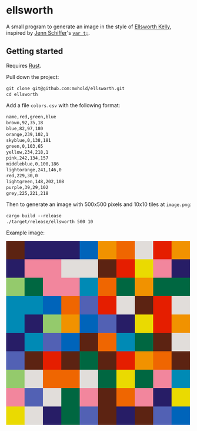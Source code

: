 # ellsworth

A small program to generate an image in the style of
[Ellsworth Kelly](https://www.sfmoma.org/artwork/99.352), inspired by [Jenn
Schiffer](http://jennmoney.biz/)'s [`var t;`](http://vart.institute/).

## Getting started

Requires [Rust](https://rust-lang.org).

Pull down the project:

    git clone git@github.com:mxhold/ellsworth.git
    cd ellsworth

Add a file `colors.csv` with the following format:

    name,red,green,blue
    brown,92,35,18
    blue,82,97,180
    orange,239,102,1
    skyblue,0,138,181
    green,0,103,65
    yellow,234,218,1
    pink,242,134,157
    middleblue,0,100,186
    lightorange,241,146,0
    red,229,30,0
    lightgreen,148,202,108
    purple,39,29,102
    grey,225,221,218

Then to generate an image with 500x500 pixels and 10x10 tiles at `image.png`:

    cargo build --release
    ./target/release/ellsworth 500 10

Example image:

![Image with large multicolored squares](image.png)
